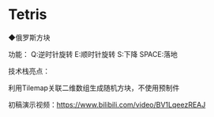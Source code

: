 # Tetris

◆俄罗斯方块



功能：
Q:逆时针旋转
E:顺时针旋转
S:下降
SPACE:落地



技术栈亮点：

利用Tilemap关联二维数组生成随机方块，不使用预制件



初稿演示视频：https://www.bilibili.com/video/BV1LqeezREAJ

